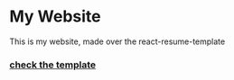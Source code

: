 # My Website
This is my website, made over the react-resume-template


### <a href="https://github.com/tbakerx/react-resume-template">check the template</a> 

